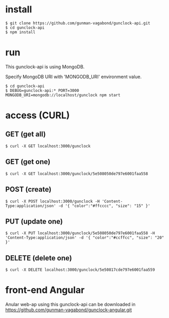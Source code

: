 # install

    $ git clone https://github.com/gunman-vagabond/gunclock-api.git
    $ cd gunclock-api
    $ npm install

# run

This gunclock-api is using MongoDB.

Specify MongoDB URI with 'MONGODB_URI' environment value.

    $ cd gunclock-api
    $ DEBUG=gunclock-api:* PORT=3000 MONGODB_URI=mongodb://localhost/gunclock npm start

# access (CURL)

## GET (get all)

    $ curl -X GET localhost:3000/gunclock

## GET (get one)

    $ curl -X GET localhost:3000/gunclock/5e508050de797e6001faa558

## POST (create)

    $ curl -X POST localhost:3000/gunclock -H 'Content-Type:application/json' -d '{ "color":"#ffcccc", "size": "15" }'

## PUT (update one)

    $ curl -X PUT localhost:3000/gunclock/5e508050de797e6001faa558 -H 'Content-Type:application/json' -d '{ "color":"#ccffcc", "size": "20" }'

## DELETE (delete one)

    $ curl -X DELETE localhost:3000/gunclock/5e50817cde797e6001faa559

# front-end Angular

Anular web-ap using this gunclock-api can be downloaded in https://github.com/gunman-vagabond/gunclock-angular.git

